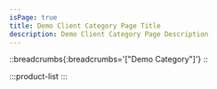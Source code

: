 ```yaml
---
isPage: true
title: Demo Client Category Page Title
description: Demo Client Category Page Description
---
```


::breadcrumbs{:breadcrumbs='["Demo Category"]'}
::

:::product-list
:::
